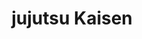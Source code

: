 ---
layout: lecteur.njk
tags : jjk

title : jujutsu Kaisen
episode : 2
saison : 1
iframe : https://streamtape.com/e/xmoLvPaqOZuDPw/

cc :  VostFr
---